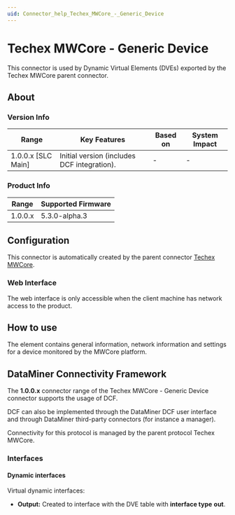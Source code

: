 ```yaml
---
uid: Connector_help_Techex_MWCore_-_Generic_Device
---
```


# Techex MWCore - Generic Device

This connector is used by Dynamic Virtual Elements (DVEs) exported by the Techex MWCore parent connector.

## About

### Version Info

| Range              | Key Features                              | Based on   | System Impact   |
|----------------------|---------------------------------------------|--------------|-------------------|
| 1.0.0.x [SLC Main]   | Initial version (includes DCF integration). | -            | -                 |

### Product Info

| Range     | Supported Firmware     |
|-----------|------------------------|
| 1.0.0.x   | 5.3.0-alpha.3          |

## Configuration

This connector is automatically created by the parent connector [Techex MWCore](xref:Connector_help_Techex_MWCore).

### Web Interface

The web interface is only accessible when the client machine has network access to the product.

## How to use

The element contains general information, network information and settings for a device monitored by the MWCore platform.

## DataMiner Connectivity Framework

The **1.0.0.x** connector range of the Techex MWCore - Generic Device connector supports the usage of DCF.

DCF can also be implemented through the DataMiner DCF user interface and through DataMiner third-party connectors (for instance a manager).

Connectivity for this protocol is managed by the parent protocol Techex MWCore.

### Interfaces

#### Dynamic interfaces

Virtual dynamic interfaces:

- **Output:** Created to interface with the DVE table with **interface type** **out**.

